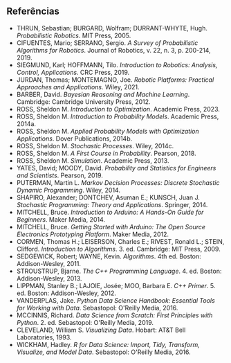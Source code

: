 ## Referências 

- THRUN, Sebastian; BURGARD, Wolfram; DURRANT-WHYTE, Hugh. *Probabilistic Robotics*. MIT Press, 2005.
- CIFUENTES, Mario; SERRANO, Sergio. *A Survey of Probabilistic Algorithms for Robotics*. Journal of Robotics, v. 22, n. 3, p. 200-214, 2019.
- SIEGMUND, Karl; HOFFMANN, Tilo. *Introduction to Robotics: Analysis, Control, Applications*. CRC Press, 2019.
- JURDAN, Thomas; MONTEMAGNO, Joe. *Robotic Platforms: Practical Approaches and Applications*. Wiley, 2021.
- BARBER, David. *Bayesian Reasoning and Machine Learning*. Cambridge: Cambridge University Press, 2012.
- ROSS, Sheldon M. *Introduction to Optimization*. Academic Press, 2023.
- ROSS, Sheldon M. *Introduction to Probability Models*. Academic Press, 2014a.
- ROSS, Sheldon M. *Applied Probability Models with Optimization Applications*. Dover Publications, 2014b.
- ROSS, Sheldon M. *Stochastic Processes*. Wiley, 2014c.
- ROSS, Sheldon M. *A First Course in Probability*. Pearson, 2018.
- ROSS, Sheldon M. *Simulation*. Academic Press, 2013.
- YATES, David; MOODY, David. *Probability and Statistics for Engineers and Scientists*. Pearson, 2019.
- PUTERMAN, Martin L. *Markov Decision Processes: Discrete Stochastic Dynamic Programming*. Wiley, 2014.
- SHAPIRO, Alexander; DONTCHEV, Asuman E.; KUNSCH, Juan J. *Stochastic Programming: Theory and Applications*. Springer, 2014.
- MITCHELL, Bruce. *Introduction to Arduino: A Hands-On Guide for Beginners*. Maker Media, 2014.
- MITCHELL, Bruce. *Getting Started with Arduino: The Open Source Electronics Prototyping Platform*. Maker Media, 2012.
- CORMEN, Thomas H.; LEISERSON, Charles E.; RIVEST, Ronald L.; STEIN, Clifford. *Introduction to Algorithms*. 3. ed. Cambridge: MIT Press, 2009.
- SEDGEWICK, Robert; WAYNE, Kevin. *Algorithms*. 4th ed. Boston: Addison-Wesley, 2011.
- STROUSTRUP, Bjarne. *The C++ Programming Language*. 4. ed. Boston: Addison-Wesley, 2013.
- LIPPMAN, Stanley B.; LAJOIE, Josée; MOO, Barbara E. *C++ Primer*. 5. ed. Boston: Addison-Wesley, 2012.
- VANDERPLAS, Jake. *Python Data Science Handbook: Essential Tools for Working with Data*. Sebastopol: O'Reilly Media, 2016.
- MCCINNIS, Richard. *Data Science from Scratch: First Principles with Python*. 2. ed. Sebastopol: O'Reilly Media, 2019.
- CLEVELAND, William S. *Visualizing Data*. Hobart: AT&T Bell Laboratories, 1993.
- WICKHAM, Hadley. *R for Data Science: Import, Tidy, Transform, Visualize, and Model Data*. Sebastopol: O'Reilly Media, 2016.
